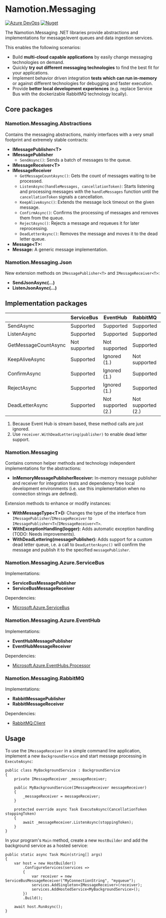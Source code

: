 # Namotion.Messaging

[![Azure DevOps](https://img.shields.io/azure-devops/build/rsuter/Namotion/19/master.svg)](https://rsuter.visualstudio.com/Namotion/_build?definitionId=19)
[![Nuget](https://img.shields.io/nuget/v/Namotion.Messaging.svg)](https://www.nuget.org/packages/Namotion.Messaging/)

The Namotion.Messaging .NET libraries provide abstractions and implementations for message/event queues and data ingestion services.

This enables the following scenarios: 

- Build **multi-cloud capable applications** by easily change messaging technologies on demand.
- Quickly **try out different messaging technologies** to find the best fit for your applications.
- Implement behavior driven integration **tests which can run in-memory** or against different technologies for debugging and faster execution. 
- Provide **better local development experiences** (e.g. replace Service Bus with the dockerizable RabbitMQ technology locally).

## Core packages

### Namotion.Messaging.Abstractions

Contains the messaging abstractions, mainly interfaces with a very small footprint and extremely stable contracts:

- **IMessagePublisher\<T>**
- **IMessagePublisher**
    - `SendAsync()`: Sends a batch of messages to the queue.
- **IMessageReceiver\<T>**
- **IMessageReceiver**
    - `GetMessageCountAsync()`: Gets the count of messages waiting to be processed.
	- `ListenAsync(handleMessages, cancellationToken)`: Starts listening and processing messages with the `handleMessages` function until the `cancellationToken` signals a cancellation.
	- `KeepAliveAsync()`: Extends the message lock timeout on the given message.
	- `ConfirmAsync()`: Confirms the processing of messages and removes them from the queue.
	- `RejectAsync()`: Rejects a message and requeues it for later reprocessing.
	- `DeadLetterAsync()`: Removes the message and moves it to the dead letter queue.
- **Message\<T>:**
- **Message:** A generic message implementation.

### Namotion.Messaging.Json

New extension methods on `IMessagePublisher<T>` and `IMessageReceiver<T>`: 

- **SendJsonAsync(...)**
- **ListenJsonAsync(...)**

## Implementation packages

|                      | ServiceBus              | EventHub                   | RabbitMQ                   | InMemory                   |
|----------------------|-------------------------|----------------------------|----------------------------|----------------------------|
| SendAsync            | Supported               | Supported                  | Supported                  | Supported                  |
| ListenAsync          | Supported               | Supported                  | Supported                  | Supported                  |
| GetMessageCountAsync | Not supported           | Not supported              | Supported                  | Supported                  |
| KeepAliveAsync       | Supported               | Ignored (1.)               | Not supported              | Ignored                    |
| ConfirmAsync         | Supported               | Ignored (1.)               | Supported                  | Ignored                    |
| RejectAsync          | Supported               | Ignored (1.)               | Supported                  | Supported                  |
| DeadLetterAsync      | Supported               | Not supported (2.)         | Not supported (2.)         | Supported                  |

1) Because Event Hub is stream based, these method calls are just ignored.
2) Use `receiver.WithDeadLettering(publisher)` to enable dead letter support.

### Namotion.Messaging

Contains common helper methods and technology independent implementations for the abstractions:

- **InMemoryMessagePublisherReceiver:** In-memory message publisher and receiver for integration tests and dependency free local development environments (i.e. use this implementation when no connection strings are defined).

Extension methods to enhance or modify instances: 

- **WithMessageType\<T>():** Changes the type of the interface from `IMessagePublisher`/`IMessageReceiver` to `IMessagePublisher<T>`/`IMessageReceiver<T>`.
- **WithExceptionHandling(logger):** Adds automatic exception handling (TODO: Needs improvements).
- **WithDeadLettering(messagePublisher):** Adds support for a custom dead letter queue, i.e. a call to `DeadLetterAsync()` will confirm the message and publish it to the specified `messagePublisher`.

### Namotion.Messaging.Azure.ServiceBus

Implementations:

- **ServiceBusMessagePublisher**
- **ServiceBusMessageReceiver**

Dependencies: 

- [Microsoft.Azure.ServiceBus](https://www.nuget.org/packages/Microsoft.Azure.ServiceBus/)

### Namotion.Messaging.Azure.EventHub

Implementations:

- **EventHubMessagePublisher**
- **EventHubMessageReceiver**

Dependencies: 

- [Microsoft.Azure.EventHubs.Processor](https://www.nuget.org/packages/Microsoft.Azure.EventHubs.Processor/)

### Namotion.Messaging.RabbitMQ

Implementations:

- **RabbitMessagePublisher**
- **RabbitMessageReceiver**

Dependencies: 

- [RabbitMQ.Client](https://www.nuget.org/packages/RabbitMQ.Client)

## Usage

To use the `IMessageReceiver` in a simple command line application, implement a new `BackgroundService` and start message processing in `ExecuteAsync`:

```CSharp
public class MyBackgroundService : BackgroundService
{
    private IMessageReceiver _messageReceiver;

    public MyBackgroundService(IMessageReceiver messageReceiver)
    {
        _messageReceiver = messageReceiver;
    }

    protected override async Task ExecuteAsync(CancellationToken stoppingToken)
    {
        await _messageReceiver.ListenAsync(stoppingToken);
    }
}
```

In your program's `Main` method, create a new `HostBuilder` and add the background service as a hosted service:

```CSharp
public static async Task Main(string[] args)
{
    var host = new HostBuilder()
        .ConfigureServices(services => 
        {
            var receiver = new ServiceBusMessageReceiver("MyConnectionString", "myqueue");
            services.AddSingleton<IMessageReceiver>(receiver);
            services.AddHostedService<MyBackgroundService>();
        })
        .Build();

    await host.RunAsync();
}
```
